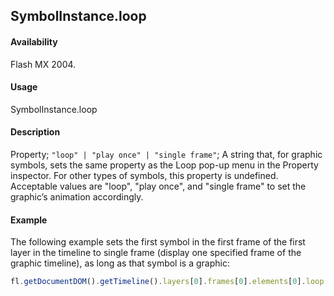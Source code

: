 ## SymbolInstance.loop

#### Availability

Flash MX 2004.

#### Usage

SymbolInstance.loop

#### Description

Property; `"loop" | "play once" | "single frame"`; A string that, for graphic symbols, sets the same property as the Loop pop-up menu in the Property inspector. For other types of symbols, this property is undefined. Acceptable values are "loop", "play once", and "single frame" to set the graphic’s animation accordingly.

#### Example

The following example sets the first symbol in the first frame of the first layer in the timeline to single frame (display one specified frame of the graphic timeline), as long as that symbol is a graphic:

```javascript
fl.getDocumentDOM().getTimeline().layers[0].frames[0].elements[0].loop = "single frame";
```
